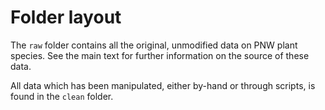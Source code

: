 # Folder layout
The `raw` folder contains all the original, unmodified data on PNW plant species. See the main text for further information on the source of these data.

All data which has been manipulated, either by-hand or through scripts, is found in the `clean` folder.